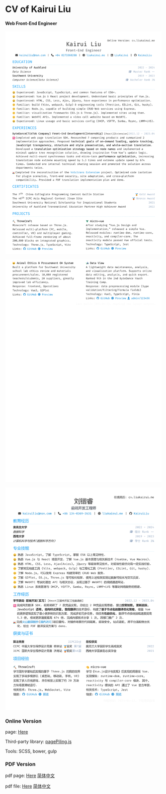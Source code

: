 # CV of Kairui Liu


#### Web Front-End Engineer

![CV of Kairui Liu](./img/Resume_Kairui_Liu_en_1.png)

![CV of Kairui Liu](./img/Resume_Kairui_Liu_en_2.png)

![CV of Kairui Liu](./img/Resume_Kairui_Liu.png)

### Online Version

page: [Here](https://cv.liukairui.me)

Third-party library: [pagePiling.js](https://github.com/alvarotrigo/pagePiling.js)

Tools: SCSS, bower, gulp

### PDF Version

pdf page: [Here](https://cv.liukairui.me/paper/en) [简体中文](https://cv.liukairui.me/paper/)

pdf file: [Here](https://cv.liukairui.me/Resume_Kairui_Liu_en.pdf) [简体中文](https://cv.liukairui.me/Resume_Kairui_Liu.pdf)
